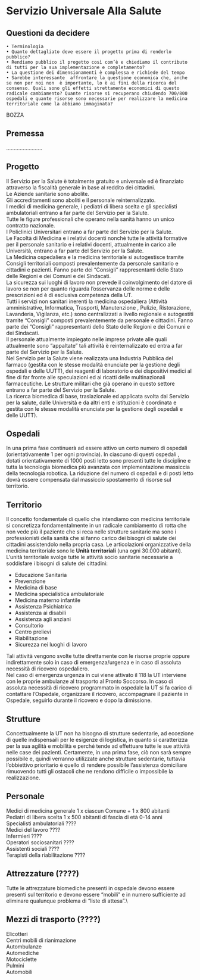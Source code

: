 # Servizio Universale Alla Salute

## Questioni da decidere

    • Terminologia
    • Quanto dettagliato deve essere il progetto prima di renderlo pubblico?
    • Rendiamo pubblico il progetto così com’è e chiediamo il contributo di tutti per la sua implementazione e completamento?
    • La questione dei dimensionamenti è complessa e richiede del tempo
    • Sarebbe interessante  affrontare la questione economica che, anche se non per noi non  è importante, lo è ai fini della ricerca del consenso. Quali sono gli effetti strettamente economici di questo radicale cambiamento? Quante risorse si recuperano chiudendo 700/800 ospedali e quante risorse sono necessarie per realizzare la medicina territoriale come la abbiamo immaginata?

BOZZA

## Premessa

……………………


## Progetto

Il Servizio per la Salute è totalmente gratuito e universale ed è finanziato attraverso la fiscalità generale in base al reddito dei cittadini.\
Le Aziende sanitarie sono abolite.\
Gli accreditamenti sono aboliti e il personale reinternalizzato.\
I medici di medicina generale, i pediatri di libera scelta e gli specialisti ambulatoriali entrano a far parte del Servizio per la Salute.\
Tutte le figure professionali che operano nella sanità hanno un unico contratto nazionale.\
I Policlinici Universitari entrano a far parte del Servizio per la Salute.\
Le Facoltà di Medicina e i relativi docenti nonchè tutte le attività formative per il personale sanitario e i relativi docenti, attualmente in carico alle Università, entrano a far parte del Servizio per la Salute.\
La Medicina ospedaliera e la medicina territoriale si autogestisce tramite Consigli territoriali composti prevalentemente da personale sanitario e cittadini e pazienti. Fanno parte dei “Consigli”  rappresentanti dello Stato delle Regioni e dei Comuni e dei Sindacati.\
La sicurezza sui luoghi di lavoro non prevede il coinvolgimento del datore di lavoro se non per quanto riguarda l’osservanza delle norme e delle prescrizioni ed è di esclusiva competenza della UT.\
Tutti i servizi non sanitari inerenti la medicina ospedaliera (Attività amministrative, Informatica, Trasporti, Manutenzione , Pulizie, Ristorazione, Lavanderia, Vigilanza, etc.) sono centralizzati a livello regionale e autogestiti tramite  “Consigli” composti prevalentemente da personale e cittadini. Fanno parte dei “Consigli”  rappresentanti dello Stato delle Regioni e dei Comuni e dei Sindacati.\
Il personale attualmente impiegato nelle imprese private alle quali attualmente sono “appaltate” tali attività è reinternalizzato ed entra a far parte del  Servizio per la Salute.\
Nel Servizio per la Salute viene realizzata una Industria Pubblica del farmaco (gestita con le stesse modalità enunciate per la gestione degli ospedali e delle UUTT), dei reagenti di laboratorio e dei dispositivi medici al fine di far fronte alle speculazioni ed ai ricatti delle multinazionali farmaceutiche. Le strutture militari che già operano in questo settore entrano a far parte del Servizio per la Salute.\
La ricerca biomedica di base, traslazionale ed applicata svolta dal Servizio per la salute, dalle Università e da altri enti e istituzioni è coordinata e gestita con le stesse modalità enunciate per la gestione degli ospedali e delle UUTT).

## Ospedali

In una prima fase continuerà  ad essere attivo un certo numero di ospedali (orientativamente 1 per ogni provincia). In ciascuno di questi ospedali , dotati orientativamente di 1000 posti letto sono presenti tutte le discipline e tutta la tecnologia biomedica più avanzata con implementazione massiccia della tecnologia robotica. La riduzione del numero di ospedali e di posti letto dovrà essere compensata dal massiccio spostamento di risorse sul territorio.

## Territorio

Il concetto  fondamentale di quello che intendiamo con medicina territoriale si concretizza fondamentalmente in un radicale cambiamento di rotta che non vede più il paziente che si reca nelle strutture sanitarie ma sono i professionisti della sanità che si  fanno carico dei bisogni di salute dei cittadini assistendolo nella propria casa.
Le articolazioni organizzative della medicina territoriale sono le **Unità territoriali** (una ogni 30.000 abitanti).\
L’unità territoriale svolge tutte le attività socio sanitarie necessarie a soddisfare i bisogni di salute dei cittadini:
  - Educazione Sanitaria
  - Prevenzione
  - Medicina di base
  - Medicina specialistica ambulatoriale
  - Medicina materno infantile
  - Assistenza Psichiatrica
  - Assistenza ai disabili
  - Assistenza agli anziani
  - Consultorio
  - Centro prelievi
  - Riabilitazione
  - Sicurezza nei luoghi di lavoro

Tali attività vengono svolte tutte direttamente con le risorse proprie oppure indirettamente solo in caso di emergenza/urgenza e in caso di assoluta necessità di ricovero ospedaliero.\
Nel caso di emergenza urgenza in cui viene attivato il 118 la UT interviene con le proprie ambulanze al trasporto al Pronto Soccorso.
In caso di assoluta necessità di ricovero programmato in ospedale la UT si fa carico di contattare l’Ospedale, organizzare il ricovero, accompagnare il paziente in Ospedale, seguirlo durante il ricovero e dopo la dimissione. 

## Strutture

Concettualmente la UT non ha bisogno di strutture sedentarie, ad eccezione di quelle indispensaili per le esigenze di logistica, in quanto  si caratterizza per la sua agilità e mobilità e perché tende ad effettuare tutte le sue attività nelle case dei pazienti. Certamente, in una prima fase, ciò non sarà sempre possibile e, quindi verranno utilizzate anche strutture sedentarie, tuttavia l’obbiettivo prioritario è quello di rendere possibile l’assistenza domiciliare rimuovendo tutti gli ostacoli che ne rendono difficile o impossibile la realizzazione.

## Personale

Medici di medicina generale 				1 x ciascun Comune +  1 x 800 abitanti\
Pediatri di libera scelta					1 x 500 abitanti di fascia di età 0-14 anni\
Specialisti ambulatoriali     ????\
Medici del lavoro					????\
Infermieri						????\
Operatori sociosanitari					????\
Assistenti sociali					????\
Terapisti della riabilitazione				????

## Attrezzature (????)

Tutte le attrezzature biomediche presenti in ospedale devono essere presenti sul territorio e devono essere “mobili” e in numero sufficiente ad eliminare qualunque problema di “liste di attesa”.\

## Mezzi di trasporto (????)

Elicotteri\
Centri mobili di rianimazione\
Autombulanze\
Automediche\
Motociclette\
Pulmini\
Automobili

